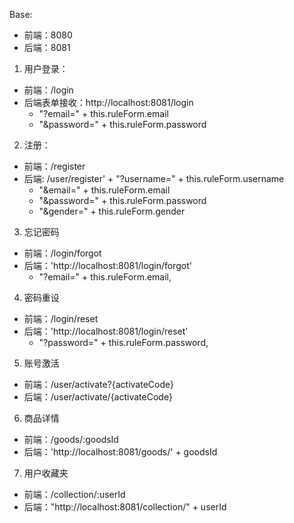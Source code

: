 Base: 
- 前端：8080
- 后端：8081


1. 用户登录：
- 前端：/login
- 后端表单接收：http://localhost:8081/login
  + "?email=" + this.ruleForm.email
  + "&password=" + this.ruleForm.password

2. 注册：
- 前端：/register
- 后端: /user/register' + "?username=" + this.ruleForm.username
  + "&email=" + this.ruleForm.email
  + "&password=" + this.ruleForm.password
  + "&gender=" + this.ruleForm.gender

3. 忘记密码
- 前端：/login/forgot
- 后端：'http://localhost:8081/login/forgot'
  + "?email=" + this.ruleForm.email,

4. 密码重设
- 前端：/login/reset
- 后端：'http://localhost:8081/login/reset'
  + "?password=" + this.ruleForm.password,

5. 账号激活
- 前端：/user/activate?{activateCode}
- 后端：/user/activate/{activateCode}

6. 商品详情
- 前端：/goods/:goodsId
- 后端：'http://localhost:8081/goods/' + goodsId

7. 用户收藏夹
- 前端：/collection/:userId
- 后端："http://localhost:8081/collection/" + userId